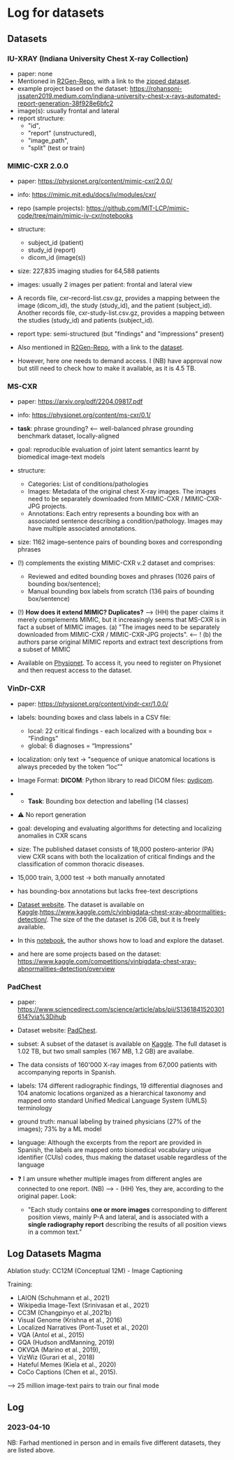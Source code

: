 # Log for datasets

## Datasets

### IU-XRAY (Indiana University Chest X-ray Collection)

- paper: none
- Mentioned in [R2Gen-Repo](https://github.com/cuhksz-nlp/R2Gen#datasets), with a link to the [zipped dataset](https://drive.google.com/file/d/1c0BXEuDy8Cmm2jfN0YYGkQxFZd2ZIoLg/view).
- example project based on the dataset: https://rohansoni-jssaten2019.medium.com/indiana-university-chest-x-rays-automated-report-generation-38f928e6bfc2
- image(s): usually frontal and lateral
- report structure: 
    - "id", 
    - "report" (unstructured), 
    - "image_path", 
    - "split" (test or train)


### MIMIC-CXR 2.0.0

- paper: https://physionet.org/content/mimic-cxr/2.0.0/
- info: https://mimic.mit.edu/docs/iv/modules/cxr/
- repo (sample projects): https://github.com/MIT-LCP/mimic-code/tree/main/mimic-iv-cxr/notebooks
- structure: 
    - subject_id (patient)
    - study_id (report)
    - dicom_id (image(s))
- size: 227,835 imaging studies for 64,588 patients
- images: usually 2 images per patient: frontal and lateral view
- A records file, cxr-record-list.csv.gz, provides a mapping between the image (dicom_id), the study (study_id), and the patient (subject_id). Another records file, cxr-study-list.csv.gz, provides a mapping between the studies (study_id) and patients (subject_id).
- report type: semi-structured (but "findings" and "impressions" present)

- Also mentioned in [R2Gen-Repo](https://github.com/cuhksz-nlp/R2Gen#datasets), with a link to the [dataset](https://drive.google.com/file/d/1DS6NYirOXQf8qYieSVMvqNwuOlgAbM_E/view?usp=sharing).
- However, here one needs to demand access. I (NB) have approval now but still need to check how to make it available, as it is 4.5 TB.

### MS-CXR

- paper: https://arxiv.org/pdf/2204.09817.pdf
- info: https://physionet.org/content/ms-cxr/0.1/
- **task**: phrase grounding? <-- well-balanced phrase grounding benchmark dataset, locally-aligned
- goal: reproducible evaluation of joint latent semantics learnt by biomedical image-text models
- structure:
    - Categories: List of conditions/pathologies
    - Images: Metadata of the original chest X-ray images. The images need to be separately downloaded from MIMIC-CXR / MIMIC-CXR-JPG projects.
    - Annotations: Each entry represents a bounding box with an associated sentence describing a condition/pathology. Images may have multiple associated annotations.
- size: 1162 image–sentence pairs of bounding boxes and corresponding phrases
- (!) complements the existing MIMIC-CXR v.2 dataset and comprises: 
    - Reviewed and edited bounding boxes and phrases (1026 pairs of bounding box/sentence);
    - Manual bounding box labels from scratch (136 pairs of bounding box/sentence)
- (!) **How does it extend MIMIC? Duplicates?** --> (HH) the paper claims it merely complements MIMIC, but it increasingly seems that MS-CXR is in fact a subset of MIMIC images. 
    (a) "The images need to be separately downloaded from MIMIC-CXR / MIMIC-CXR-JPG projects". <-- !
    (b) the authors parse original MIMIC reports and extract text descriptions from a subset of MIMIC

- Available on [Physionet](https://physionet.org/content/ms-cxr/0.1/). To access it, you need to register on Physionet and then request access to the dataset.

### VinDr-CXR

- paper: https://physionet.org/content/vindr-cxr/1.0.0/
- labels: bounding boxes and class labels in a CSV file:
    - local: 22 critical findings - each localized with a bounding box = “Findings” 
    - global: 6 diagnoses = “Impressions”
- localization: only text → "sequence of unique anatomical locations is always preceded by the token “loc”"
- Image Format: **DICOM**: Python library to read DICOM files: [pydicom](https://pydicom.github.io/).
- - **Task**: Bounding box detection and labelling (14 classes)
- ⚠️ No report generation
- goal: developing and evaluating algorithms for detecting and localizing anomalies in CXR scans
- size: The published dataset consists of 18,000 postero-anterior (PA) view CXR scans with both the localization of critical findings and the classification of common thoracic diseases. 
- 15,000 train, 3,000 test → both manually annotated
- has bounding-box annotations but lacks free-text descriptions

- [Dataset website](https://vindr.ai/datasets/cxr).
    The dataset is available on [Kaggle](https://www.kaggle.com/c/vinbigdata-chest-xray-abnormalities-detection/data).https://www.kaggle.com/c/vinbigdata-chest-xray-abnormalities-detection/. The size of the the dataset is 206 GB, but it is freely available.
- In this [notebook](https://www.kaggle.com/code/theolange/ai-vinbigdata-visualisation), the author shows how to load and explore the dataset.
- and here are some projects based on the dataset: https://www.kaggle.com/competitions/vinbigdata-chest-xray-abnormalities-detection/overview

### PadChest
- paper: https://www.sciencedirect.com/science/article/abs/pii/S1361841520301614?via%3Dihub
- Dataset website: [PadChest](https://bimcv.cipf.es/bimcv-projects/padchest/).
- subset: A subset of the dataset is available on [Kaggle](https://www.kaggle.com/datasets/raddar/padchest-chest-xrays-sample). The full dataset is 1.02 TB, but two small samples (167 MB, 1.2 GB) are availabe.
- The data consists of 160'000 X-ray images from 67,000 patients with accompanying reports in Spanish.
- labels: 174 different radiographic findings, 19 differential diagnoses and 104 anatomic locations organized as a hierarchical taxonomy and mapped onto standard Unified Medical Language System (UMLS) terminology
- ground truth: manual labeling by trained physicians (27% of the images); 73% by a ML model
- language: Although the excerpts from the report are provided in Spanish, the labels are mapped onto biomedical vocabulary unique identifier (CUIs) codes, thus making the dataset usable regardless of the language

- ❓ I am unsure whether multiple images from different angles are connected to one report. (NB) --> - (HH) Yes, they are, according to the original paper. Look: 
    - "Each study contains **one or more images** corresponding to different position views, mainly P-A and lateral, and is associated with a **single radiography report** describing the results of all position views in a common text."

## Log Datasets Magma

Ablation study:  CC12M (Conceptual 12M) - Image Captioning

Training: 
- LAION (Schuhmann et al., 2021)
- Wikipedia Image-Text (Srinivasan et al., 2021)
- CC3M (Changpinyo et al.,2021b)
- Visual Genome (Krishna et al., 2016)
- Localized Narratives (Pont-Tuset et al., 2020)
- VQA (Antol et al., 2015)
- GQA (Hudson andManning, 2019)
- OKVQA (Marino et al., 2019),
- VizWiz (Gurari et al., 2018)
- Hateful Memes (Kiela
et al., 2020)
- CoCo Captions (Chen et al., 2015).

--> 25 million image-text pairs to train our final mode

## Log

### 2023-04-10

NB: Farhad mentioned in person and in emails five different datasets, they are listed above.
